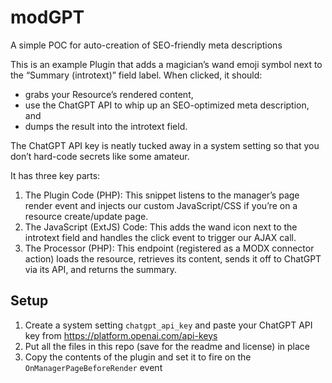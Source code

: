 # modGPT
A simple POC for auto-creation of SEO-friendly meta descriptions

This is an example Plugin that adds a magician’s wand emoji symbol next to the “Summary (introtext)” field label. When clicked, it should:
- grabs your Resource’s rendered content, 
- use the ChatGPT API to whip up an SEO-optimized meta description, and 
- dumps the result into the introtext field. 

The ChatGPT API key is neatly tucked away in a system setting so that you don’t hard-code secrets like some amateur.

It has three key parts:

1.	The Plugin Code (PHP): This snippet listens to the manager’s page render event and injects our custom JavaScript/CSS if you’re on a resource create/update page.
2.	The JavaScript (ExtJS) Code: This adds the wand icon next to the introtext field and handles the click event to trigger our AJAX call.
3.	The Processor (PHP): This endpoint (registered as a MODX connector action) loads the resource, retrieves its content, sends it off to ChatGPT via its API, and returns the summary.

## Setup

1. Create a system setting `chatgpt_api_key` and paste your ChatGPT API key from https://platform.openai.com/api-keys
2. Put all the files in this repo (save for the readme and license) in place
3. Copy the contents of the plugin and set it to fire on the `OnManagerPageBeforeRender` event